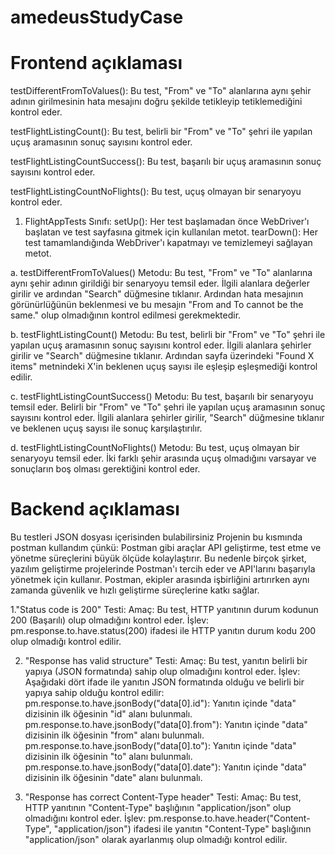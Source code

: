 # amedeusStudyCase
# Frontend açıklaması

testDifferentFromToValues(): Bu test, "From" ve "To" alanlarına aynı şehir adının girilmesinin hata mesajını doğru şekilde tetikleyip tetiklemediğini kontrol eder.

testFlightListingCount(): Bu test, belirli bir "From" ve "To" şehri ile yapılan uçuş aramasının sonuç sayısını kontrol eder.

testFlightListingCountSuccess(): Bu test, başarılı bir uçuş aramasının sonuç sayısını kontrol eder.

testFlightListingCountNoFlights(): Bu test, uçuş olmayan bir senaryoyu kontrol eder.

1. FlightAppTests Sınıfı:
setUp(): Her test başlamadan önce WebDriver'ı başlatan ve test sayfasına gitmek için kullanılan metot.
tearDown(): Her test tamamlandığında WebDriver'ı kapatmayı ve temizlemeyi sağlayan metot.

a. testDifferentFromToValues() Metodu:
Bu test, "From" ve "To" alanlarına aynı şehir adının girildiği bir senaryoyu temsil eder.
İlgili alanlara değerler girilir ve ardından "Search" düğmesine tıklanır.
Ardından hata mesajının görünürlüğünün beklenmesi ve bu mesajın "From and To cannot be the same." olup olmadığının kontrol edilmesi gerekmektedir.

b. testFlightListingCount() Metodu:
Bu test, belirli bir "From" ve "To" şehri ile yapılan uçuş aramasının sonuç sayısını kontrol eder.
İlgili alanlara şehirler girilir ve "Search" düğmesine tıklanır.
Ardından sayfa üzerindeki "Found X items" metnindeki X'in beklenen uçuş sayısı ile eşleşip eşleşmediği kontrol edilir.

c. testFlightListingCountSuccess() Metodu:
Bu test, başarılı bir senaryoyu temsil eder.
Belirli bir "From" ve "To" şehri ile yapılan uçuş aramasının sonuç sayısını kontrol eder.
İlgili alanlara şehirler girilir, "Search" düğmesine tıklanır ve beklenen uçuş sayısı ile sonuç karşılaştırılır.

d. testFlightListingCountNoFlights() Metodu:
Bu test, uçuş olmayan bir senaryoyu temsil eder.
İki farklı şehir arasında uçuş olmadığını varsayar ve sonuçların boş olması gerektiğini kontrol eder.


# Backend açıklaması
Bu testleri JSON dosyası içerisinden bulabilirsiniz
Projenin bu kısmında postman kullandım çünkü: Postman gibi araçlar API geliştirme, test etme ve yönetme süreçlerini büyük ölçüde kolaylaştırır. Bu nedenle birçok şirket,
yazılım geliştirme projelerinde Postman'ı tercih eder ve API'larını başarıyla yönetmek için kullanır. Postman, ekipler arasında işbirliğini artırırken aynı zamanda güvenlik 
ve hızlı geliştirme süreçlerine katkı sağlar.

1."Status code is 200" Testi:
Amaç: Bu test, HTTP yanıtının durum kodunun 200 (Başarılı) olup olmadığını kontrol eder.
İşlev: pm.response.to.have.status(200) ifadesi ile HTTP yanıtın durum kodu 200 olup olmadığı kontrol edilir.

2. "Response has valid structure" Testi:
Amaç: Bu test, yanıtın belirli bir yapıya (JSON formatında) sahip olup olmadığını kontrol eder.
İşlev: Aşağıdaki dört ifade ile yanıtın JSON formatında olduğu ve belirli bir yapıya sahip olduğu kontrol edilir:
pm.response.to.have.jsonBody("data[0].id"): Yanıtın içinde "data" dizisinin ilk öğesinin "id" alanı bulunmalı.
pm.response.to.have.jsonBody("data[0].from"): Yanıtın içinde "data" dizisinin ilk öğesinin "from" alanı bulunmalı.
pm.response.to.have.jsonBody("data[0].to"): Yanıtın içinde "data" dizisinin ilk öğesinin "to" alanı bulunmalı.
pm.response.to.have.jsonBody("data[0].date"): Yanıtın içinde "data" dizisinin ilk öğesinin "date" alanı bulunmalı.

4. "Response has correct Content-Type header" Testi:
Amaç: Bu test, HTTP yanıtının "Content-Type" başlığının "application/json" olup olmadığını kontrol eder.
İşlev: pm.response.to.have.header("Content-Type", "application/json") ifadesi ile yanıtın "Content-Type" başlığının "application/json" olarak ayarlanmış olup olmadığı kontrol edilir.

